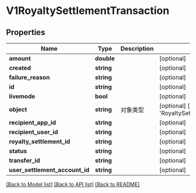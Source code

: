 # V1RoyaltySettlementTransaction

## Properties
Name | Type | Description | Notes
------------ | ------------- | ------------- | -------------
**amount** | **double** |  | [optional] 
**created** | **string** |  | [optional] 
**failure_reason** | **string** |  | [optional] 
**id** | **string** |  | [optional] 
**livemode** | **bool** |  | [optional] 
**object** | **string** | 对象类型 | [optional] [default to 'RoyaltySettlementTransaction']
**recipient_app_id** | **string** |  | [optional] 
**recipient_user_id** | **string** |  | [optional] 
**royalty_settlement_id** | **string** |  | [optional] 
**status** | **string** |  | [optional] 
**transfer_id** | **string** |  | [optional] 
**user_settlement_account_id** | **string** |  | [optional] 

[[Back to Model list]](../README.md#documentation-for-models) [[Back to API list]](../README.md#documentation-for-api-endpoints) [[Back to README]](../README.md)


